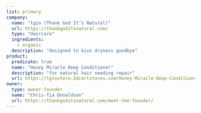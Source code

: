 ```yaml
---
list: primary
company:
  name: "tgin (Thank God It’s Natural)"
  url: https://thankgoditsnatural.com/
  type: "Haircare"
  ingredients:
    - organic
  description: "designed to kiss dryness goodbye"
product:
  predicate: true
  name: "Honey Miracle Deep Conditioner"
  description: "for natural hair needing repair"
  url: https://tginstore.3dcartstores.com/Honey-Miracle-Deep-Conditioner-for-Natural-Hair--12oz_p_97.html
owner:
  type: owner-founder
  name: "Chris-Tia Donaldson"
  url: https://thankgoditsnatural.com/meet-the-founder/
---
```

